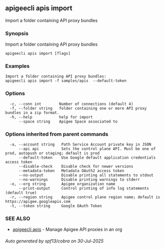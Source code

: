 ## apigeecli apis import

Import a folder containing API proxy bundles

### Synopsis

Import a folder containing API proxy bundles

```
apigeecli apis import [flags]
```

### Examples

```
Import a folder containing API proxy bundles:
apigeecli apis import -f samples/apis  --default-token
```

### Options

```
  -c, --conn int        Number of connections (default 4)
  -f, --folder string   folder containing one or more API proxy bundles in a zip format.
  -h, --help            help for import
      --space string    Apigee Space associated to
```

### Options inherited from parent commands

```
  -a, --account string   Path Service Account private key in JSON
      --api api          Sets the control plane API. Must be one of prod, autopush or staging; default is prod
      --default-token    Use Google default application credentials access token
      --disable-check    Disable check for newer versions
      --metadata-token   Metadata OAuth2 access token
      --no-output        Disable printing all statements to stdout
      --no-warnings      Disable printing warnings to stderr
  -o, --org string       Apigee organization name
      --print-output     Control printing of info log statements (default true)
  -r, --region string    Apigee control plane region name; default is https://apigee.googleapis.com
  -t, --token string     Google OAuth Token
```

### SEE ALSO

* [apigeecli apis](apigeecli_apis.md)	 - Manage Apigee API proxies in an org

###### Auto generated by spf13/cobra on 30-Jul-2025
